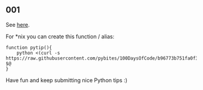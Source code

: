 ## 001

See [here](https://twitter.com/pybites/status/847601344298991617).

For \*nix you can create this function / alias:

	function pytip(){
		python <(curl -s https://raw.githubusercontent.com/pybites/100DaysOfCode/b96773b751fa0f3672fad6596251ef600af4dc7f/001/pytip.py) $@
	}

Have fun and keep submitting nice Python tips :)
